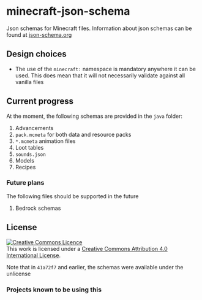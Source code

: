 # minecraft-json-schema

Json schemas for Minecraft files. Information about json schemas can be found at
[json-schema.org](http://json-schema.org/)

## Design choices

-   The use of the `minecraft:` namespace is mandatory anywhere it can be used.
    This does mean that it will not necessarily validate against all vanilla
    files

## Current progress

At the moment, the following schemas are provided in the `java` folder:

1. Advancements
2. `pack.mcmeta` for both data and resource packs
3. `*.mcmeta` animation files
4. Loot tables
5. `sounds.json`
6. Models
7. Recipes

### Future plans

The following files should be supported in the future

1. Bedrock schemas

## License

<a rel="license" href="http://creativecommons.org/licenses/by/4.0/"><img alt="Creative Commons Licence" style="border-width:0" src="https://i.creativecommons.org/l/by/4.0/88x31.png" /></a><br />This
work is licensed under a
<a rel="license" href="http://creativecommons.org/licenses/by/4.0/">Creative
Commons Attribution 4.0 International License</a>.

Note that in `41a72f7` and earlier, the schemas were available under the
unlicense

### Projects known to be using this

